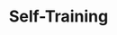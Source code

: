 ---
title: "Self-Training"

categories: ['']

tags: ['Self', 'Training']

arabic: ['التدريب الذاتي']

publishers: ['معجم مصطلحات التعلم الآلي والتعلم العميق وعلم البيانات']

types: "word"

slug: ""
---